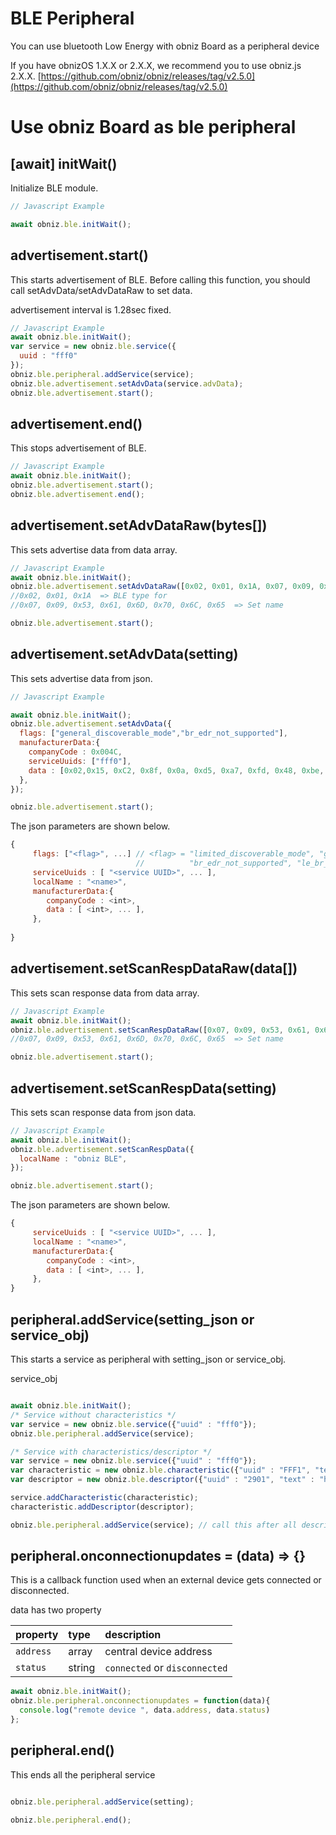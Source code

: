 # BLE Peripheral

You can use bluetooth Low Energy with obniz Board as a peripheral device

If you have obnizOS 1.X.X or 2.X.X, we recommend you to use obniz.js 2.X.X. [https://github.com/obniz/obniz/releases/tag/v2.5.0](https://github.com/obniz/obniz/releases/tag/v2.5.0)

# Use obniz Board as ble peripheral

## \[await] initWait()

Initialize BLE module.

```Javascript
// Javascript Example

await obniz.ble.initWait(); 

```

## advertisement.start()
This starts advertisement of BLE.
Before calling this function, you should call setAdvData/setAdvDataRaw to set data.

advertisement interval is 1.28sec fixed.

```Javascript
// Javascript Example
await obniz.ble.initWait(); 
var service = new obniz.ble.service({
  uuid : "fff0"
});
obniz.ble.peripheral.addService(service); 
obniz.ble.advertisement.setAdvData(service.advData);
obniz.ble.advertisement.start();
```

## advertisement.end()

This stops advertisement of BLE.

```Javascript
// Javascript Example
await obniz.ble.initWait(); 
obniz.ble.advertisement.start();
obniz.ble.advertisement.end();
```


## advertisement.setAdvDataRaw(bytes[])

This sets advertise data from data array.

```Javascript
// Javascript Example
await obniz.ble.initWait(); 
obniz.ble.advertisement.setAdvDataRaw([0x02, 0x01, 0x1A, 0x07, 0x09, 0x53, 0x61, 0x6D, 0x70, 0x6C, 0x65 ]);
//0x02, 0x01, 0x1A  => BLE type for 
//0x07, 0x09, 0x53, 0x61, 0x6D, 0x70, 0x6C, 0x65  => Set name

obniz.ble.advertisement.start();
```

## advertisement.setAdvData(setting)

This sets advertise data from json.

```Javascript
// Javascript Example

await obniz.ble.initWait(); 
obniz.ble.advertisement.setAdvData({
  flags: ["general_discoverable_mode","br_edr_not_supported"],
  manufacturerData:{
    companyCode : 0x004C,
    serviceUuids: ["fff0"],
    data : [0x02,0x15, 0xC2, 0x8f, 0x0a, 0xd5, 0xa7, 0xfd, 0x48, 0xbe, 0x9f, 0xd0, 0xea, 0xe9, 0xff, 0xd3, 0xa8, 0xbb,0x10,0x00,0x00,0x10,0xFF],
  },
});

obniz.ble.advertisement.start();
```

The json parameters are shown below.


```Javascript
{
     flags: ["<flag>", ...] // <flag> = "limited_discoverable_mode", "general_discoverable_mode", 
                            //          "br_edr_not_supported", "le_br_edr_controller", "le_br_edr_host"        
     serviceUuids : [ "<service UUID>", ... ],  
     localName : "<name>",
     manufacturerData:{
     	companyCode : <int>,
        data : [ <int>, ... ],
     },
   
}
```

## advertisement.setScanRespDataRaw(data[])
This sets scan response data from data array.

```Javascript
// Javascript Example
await obniz.ble.initWait(); 
obniz.ble.advertisement.setScanRespDataRaw([0x07, 0x09, 0x53, 0x61, 0x6D, 0x70, 0x6C, 0x65 ]);
//0x07, 0x09, 0x53, 0x61, 0x6D, 0x70, 0x6C, 0x65  => Set name

obniz.ble.advertisement.start();
```

## advertisement.setScanRespData(setting)

This sets scan response data from json data.

```Javascript
// Javascript Example
await obniz.ble.initWait(); 
obniz.ble.advertisement.setScanRespData({
  localName : "obniz BLE",
});

obniz.ble.advertisement.start();
```

The json parameters are shown below.



```Javascript
{
     serviceUuids : [ "<service UUID>", ... ],  
     localName : "<name>",
     manufacturerData:{
     	companyCode : <int>,
        data : [ <int>, ... ],
     },
}
```


## peripheral.addService(setting_json or service_obj)

This starts a service as peripheral with setting_json or service_obj.

service_obj
```Javascript

await obniz.ble.initWait(); 
/* Service without characteristics */
var service = new obniz.ble.service({"uuid" : "fff0"});
obniz.ble.peripheral.addService(service);

/* Service with characteristics/descriptor */
var service = new obniz.ble.service({"uuid" : "fff0"});
var characteristic = new obniz.ble.characteristic({"uuid" : "FFF1", "text": "Hi"});
var descriptor = new obniz.ble.descriptor({"uuid" : "2901", "text" : "hello world characteristic"});

service.addCharacteristic(characteristic);
characteristic.addDescriptor(descriptor);

obniz.ble.peripheral.addService(service); // call this after all descriptors and characteristics added to service.
```

## peripheral.onconnectionupdates = (data) => {}

This is a callback function used when an external device gets connected or disconnected.

data has two property

| property | type | description |
|:---- |:---- |:---- |
| `address` |  array  | central device address |
| `status` |  string  | `connected` or `disconnected` |
    
```Javascript
await obniz.ble.initWait(); 
obniz.ble.peripheral.onconnectionupdates = function(data){
  console.log("remote device ", data.address, data.status)
};

```

## peripheral.end()

This ends all the peripheral service
```Javascript

obniz.ble.peripheral.addService(setting);

obniz.ble.peripheral.end();
```
